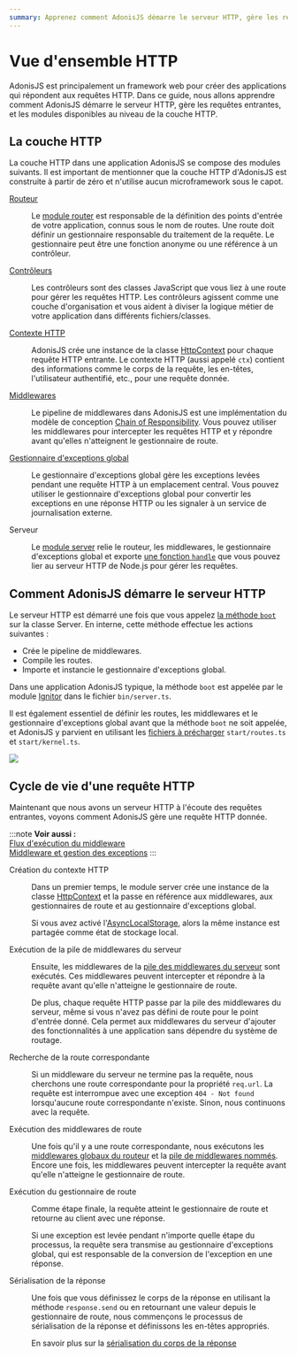 ```yaml
---
summary: Apprenez comment AdonisJS démarre le serveur HTTP, gère les requêtes entrantes et les modules disponibles au niveau de la couche HTTP.
---
```


# Vue d'ensemble HTTP

AdonisJS est principalement un framework web pour créer des applications qui répondent aux requêtes HTTP. Dans ce guide, nous allons apprendre comment AdonisJS démarre le serveur HTTP, gère les requêtes entrantes, et les modules disponibles au niveau de la couche HTTP.

## La couche HTTP

La couche HTTP dans une application AdonisJS se compose des modules suivants. Il est important de mentionner que la couche HTTP d'AdonisJS est construite à partir de zéro et n'utilise aucun microframework sous le capot.


<dl>

<dt>

[Routeur](../basics/routing.md)

</dt>

<dd>

Le [module router](https://github.com/adonisjs/http-server/blob/main/src/router/main.ts) est responsable de la définition des points d'entrée de votre application, connus sous le nom de routes. Une route doit définir un gestionnaire responsable du traitement de la requête. Le gestionnaire peut être une fonction anonyme ou une référence à un contrôleur.

</dd>

<dt>

[Contrôleurs](../basics/controllers.md)

</dt>

<dd>

Les contrôleurs sont des classes JavaScript que vous liez à une route pour gérer les requêtes HTTP. Les contrôleurs agissent comme une couche d'organisation et vous aident à diviser la logique métier de votre application dans différents fichiers/classes.

</dd>

<dt>

[Contexte HTTP](./http_context.md)

</dt>


<dd>

AdonisJS crée une instance de la classe [HttpContext](https://github.com/adonisjs/http-server/blob/main/src/http_context/main.ts) pour chaque requête HTTP entrante. Le contexte HTTP (aussi appelé `ctx`) contient des informations comme le corps de la requête, les en-têtes, l'utilisateur authentifié, etc., pour une requête donnée.

</dd>

<dt>

[Middlewares](../basics/middleware.md)

</dt>

<dd>

Le pipeline de middlewares dans AdonisJS est une implémentation du modèle de conception [Chain of Responsibility](https://refactoring.guru/design-patterns/chain-of-responsibility). Vous pouvez utiliser les middlewares pour intercepter les requêtes HTTP et y répondre avant qu'elles n'atteignent le gestionnaire de route.

</dd>

<dt>

[Gestionnaire d'exceptions global](../basics/exception_handling.md)

</dt>

<dd>

Le gestionnaire d'exceptions global gère les exceptions levées pendant une requête HTTP à un emplacement central. Vous pouvez utiliser le gestionnaire d'exceptions global pour convertir les exceptions en une réponse HTTP ou les signaler à un service de journalisation externe.

</dd>

<dt>

Serveur

</dt>

<dd>

Le [module server](https://github.com/adonisjs/http-server/blob/main/src/server/main.ts) relie le routeur, les middlewares, le gestionnaire d'exceptions global et exporte [une fonction `handle`](https://github.com/adonisjs/http-server/blob/main/src/server/main.ts#L330) que vous pouvez lier au serveur HTTP de Node.js pour gérer les requêtes.

</dd>

</dl>

## Comment AdonisJS démarre le serveur HTTP

Le serveur HTTP est démarré une fois que vous appelez [la méthode `boot`](https://github.com/adonisjs/http-server/blob/main/src/server/main.ts#L252) sur la classe Server. En interne, cette méthode effectue les actions suivantes :

- Crée le pipeline de middlewares.
- Compile les routes.
- Importe et instancie le gestionnaire d'exceptions global.

Dans une application AdonisJS typique, la méthode `boot` est appelée par le module [Ignitor](https://github.com/adonisjs/core/blob/main/src/ignitor/http.ts) dans le fichier `bin/server.ts`.

Il est également essentiel de définir les routes, les middlewares et le gestionnaire d'exceptions global avant que la méthode `boot` ne soit appelée, et AdonisJS y parvient en utilisant les [fichiers à précharger](./adonisrc_file.md#preloads) `start/routes.ts` et `start/kernel.ts`.

![](./server_boot_lifecycle.png)

## Cycle de vie d'une requête HTTP

Maintenant que nous avons un serveur HTTP à l'écoute des requêtes entrantes, voyons comment AdonisJS gère une requête HTTP donnée.

:::note
**Voir aussi :**\
[Flux d'exécution du middleware](../basics/middleware.md#middleware-execution-flow)\
[Middleware et gestion des exceptions](../basics/middleware.md#middleware-and-exception-handling)
:::


<dl>

<dt> Création du contexte HTTP </dt>


<dd>

Dans un premier temps, le module server crée une instance de la classe [HttpContext](./http_context.md) et la passe en référence aux middlewares, aux gestionnaires de route et au gestionnaire d'exceptions global.

Si vous avez activé l'[AsyncLocalStorage](./async_local_storage.md#usage), alors la même instance est partagée comme état de stockage local.

</dd>

<dt> Exécution de la pile de middlewares du serveur </dt>

<dd>

Ensuite, les middlewares de la [pile des middlewares du serveur](../basics/middleware.md#server-middleware-stack) sont exécutés. Ces middlewares peuvent intercepter et répondre à la requête avant qu'elle n'atteigne le gestionnaire de route.

De plus, chaque requête HTTP passe par la pile des middlewares du serveur, même si vous n'avez pas défini de route pour le point d'entrée donné. Cela permet aux middlewares du serveur d'ajouter des fonctionnalités à une application sans dépendre du système de routage.

</dd>

<dt> Recherche de la route correspondante </dt>

<dd>

Si un middleware du serveur ne termine pas la requête, nous cherchons une route correspondante pour la propriété `req.url`. La requête est interrompue avec une exception `404 - Not found` lorsqu'aucune route correspondante n'existe. Sinon, nous continuons avec la requête.

</dd>

<dt> Exécution des middlewares de route </dt>

<dd>

Une fois qu'il y a une route correspondante, nous exécutons les [middlewares globaux du routeur](../basics/middleware.md#router-middleware-stack) et la [pile de middlewares nommés](../basics/middleware.md#named-middleware-collection). Encore une fois, les middlewares peuvent intercepter la requête avant qu'elle n'atteigne le gestionnaire de route.

</dd>

<dt> Exécution du gestionnaire de route </dt>

<dd>

Comme étape finale, la requête atteint le gestionnaire de route et retourne au client avec une réponse.

Si une exception est levée pendant n'importe quelle étape du processus, la requête sera transmise au gestionnaire d'exceptions global, qui est responsable de la conversion de l'exception en une réponse.

</dd>

<dt> Sérialisation de la réponse </dt>

<dd>

Une fois que vous définissez le corps de la réponse en utilisant la méthode `response.send` ou en retournant une valeur depuis le gestionnaire de route, nous commençons le processus de sérialisation de la réponse et définissons les en-têtes appropriés.

En savoir plus sur la [sérialisation du corps de la réponse](../basics/response.md#response-body-serialization)

</dd>

</dl>
